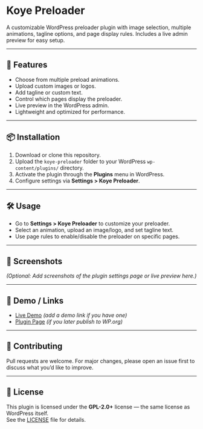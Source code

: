 # Koye Preloader

A customizable WordPress preloader plugin with image selection, multiple animations, tagline options, and page display rules. Includes a live admin preview for easy setup.

---

## 🚀 Features
- Choose from multiple preload animations.  
- Upload custom images or logos.  
- Add tagline or custom text.  
- Control which pages display the preloader.  
- Live preview in the WordPress admin.  
- Lightweight and optimized for performance.  

---

## 📦 Installation
1. Download or clone this repository.  
2. Upload the `koye-preloader` folder to your WordPress `wp-content/plugins/` directory.  
3. Activate the plugin through the **Plugins** menu in WordPress.  
4. Configure settings via **Settings > Koye Preloader**.  

---

## 🛠️ Usage
- Go to **Settings > Koye Preloader** to customize your preloader.  
- Select an animation, upload an image/logo, and set tagline text.  
- Use page rules to enable/disable the preloader on specific pages.  

---

## 📸 Screenshots
*(Optional: Add screenshots of the plugin settings page or live preview here.)*  

---

## 🔗 Demo / Links
- [Live Demo](#) *(add a demo link if you have one)*  
- [Plugin Page](#) *(if you later publish to WP.org)*  

---

## 🤝 Contributing
Pull requests are welcome. For major changes, please open an issue first to discuss what you’d like to improve.  

---

## 📜 License
This plugin is licensed under the **GPL-2.0+** license — the same license as WordPress itself.  
See the [LICENSE](LICENSE) file for details.  
